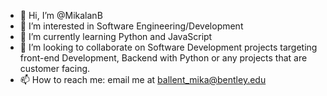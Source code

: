 - 👋 Hi, I’m @MikalanB
- 👀 I’m interested in Software Engineering/Development
- 🌱 I’m currently learning Python and JavaScript
- 💞️ I’m looking to collaborate on Software Development projects targeting front-end Development, Backend with Python or any projects that are customer facing.
- 📫 How to reach me: email me at ballent_mika@bentley.edu

<!---
MikalanB/MikalanB is a ✨ special ✨ repository because its `README.md` (this file) appears on your GitHub profile.
You can click the Preview link to take a look at your changes.
--->
